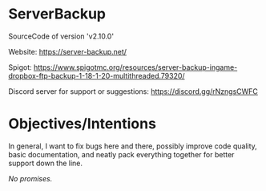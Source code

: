 # ServerBackup

SourceCode of version 'v2.10.0'

Website: https://server-backup.net/

Spigot: https://www.spigotmc.org/resources/server-backup-ingame-dropbox-ftp-backup-1-18-1-20-multithreaded.79320/

Discord server for support or suggestions: https://discord.gg/rNzngsCWFC

# Objectives/Intentions

In general, I want to fix bugs here and there, possibly improve code quality, basic documentation, and neatly pack everything together for better support down the line. 

_No promises._
